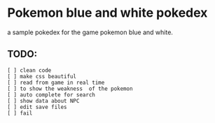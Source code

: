 # Pokemon blue and white pokedex

a sample pokedex for the game pokemon blue and white.

## TODO:

    [ ] clean code
    [ ] make css beautiful
    [ ] read from game in real time
    [ ] to show the weakness  of the pokemon
    [ ] auto complete for search
    [ ] show data about NPC
    [ ] edit save files
    [ ] fail
